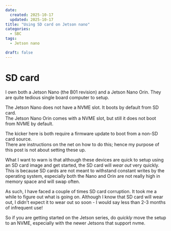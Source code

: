 ```yaml
---
date:
  created: 2025-10-17
  updated: 2025-10-17
title: "Using SD card on Jetson nano"
categories:
  - SBC
tags:
  - Jetson nano

draft: false
---
```

<!-- more -->



# SD card

I own both a Jetson Nano (the B01 revision) and a Jetson Nano Orin.  They are quite tedious single board computer to setup.

The Jetson Nano does not have a NVME slot.  It boots by default from SD card.  
The Jetson Nano Orin comes with a NVME slot, but still it does not boot from NVME by default.

The kicker here is both require a firmware update to boot from a non-SD card source.  
There are instructions on the net on how to do this; hence my purpose of this post is not about setting these up.

What I want to warn is that although these devices are quick to setup using an SD card image and get started, 
the SD card will *wear out* very quickly.  This is because SD cards are not meant to withstand constant writes by 
the operating system, especially both the Nano and Orin are not really high in memory space and will swap often.

As such, I have faced a couple of times SD card corruption.  It took me a while to figure out what is going on. Although
I know that SD card will wear out, I didn't expect it to wear out so soon - I would say less than 2-3 months of infrequent 
use!

So if you are getting started on the Jetson series, do *quickly* move the setup to an NVME, especially with the newer
Jetsons that support nvme.



